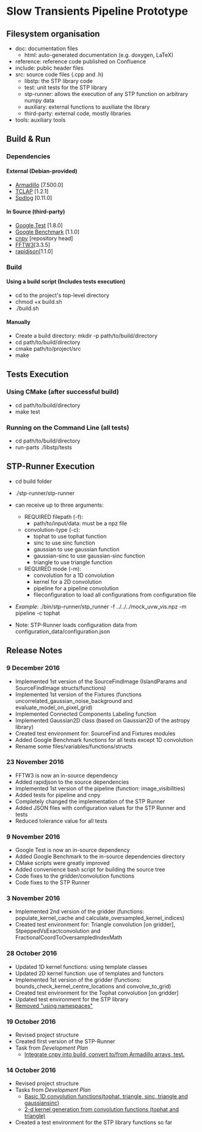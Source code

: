 # Slow Transients Pipeline Prototype
## Filesystem organisation
- doc: documentation files
  - html: auto-generated documentation (e.g. doxygen, LaTeX)
- reference: reference code published on Confluence
- include: public header files
- src: source code files (.cpp and .h)
  - libstp: the STP library code
  - test: unit tests for the STP library
  - stp-runner: allows the execution of any STP function on arbitrary numpy data
  - auxiliary: external functions to auxiliate the library
  - third-party: external code, mostly libraries
- tools: auxiliary tools

## Build & Run
### Dependencies

#### External (Debian-provided)
- [Armadillo](http://arma.sourceforge.net/) [7.500.0]
- [TCLAP](http://tclap.sourceforge.net/) [1.2.1]
- [Spdlog](https://github.com/gabime/spdlog) [0.11.0]

#### In Source (third-party)
- [Google Test](https://github.com/google/googletest) [1.8.0]
- [Google Benchmark](https://github.com/google/benchmark) [1.1.0]
- [cnpy](https://github.com/rogersce/cnpy) [repository head]
- [FFTW3](http://www.fftw.org/)[3.3.5]
- [rapidjson](https://github.com/miloyip/rapidjson)[1.1.0]

### Build

#### Using a build script (Includes tests execution)
- cd to the project's top-level directory
- chmod +x build.sh
- ./build.sh

#### Manually
- Create a build directory: mkdir -p path/to/build/directory
- cd path/to/build/directory
- cmake path/to/project/src
- make

## Tests Execution
### Using CMake (after successful build)
- cd path/to/build/directory
- make test

### Running on the Command Line (all tests)
- cd path/to/build/directory
- run-parts ./libstp/tests

## STP-Runner Execution
- cd build folder
- ./stp-runner/stp-runner
- can receive up to three arguments:
   - REQUIRED filepath (-f):
      - path/to/input/data: must be a npz file
   - convolution-type (-c):
      - tophat to use tophat function
      - sinc to use sinc function
      - gaussian to use gaussian function
      - gaussian-sinc to use gaussian-sinc function
      - triangle to use triangle function
   - REQUIRED mode (-m):
      - convolution for a 1D convolution
      - kernel for a 2D convolution
      - pipeline for a pipeline convolution
      - fileconfiguration to load all configurations from configuration file

- *Example:* ./bin/stp-runner/stp_runner -f ../../../mock_uvw_vis.npz -m pipeline -c tophat
- Note: STP-Runner loads configuration data from configuration_data/configuration.json

## Release Notes
### 9 December 2016
- Implemented 1st version of the SourceFindImage (IslandParams and SourceFindImage structs/functions)
- Implemented 1st version of the Fixtures (functions uncorrelated_gaussian_noise_background and evaluate_model_on_pixel_grid)
- Implemented Connected Components Labeling function 
- Implemented Gaussian2D class (based on Gaussian2D of the astropy library)
- Created test environment for: SourceFind and Fixtures modules
- Added Google Benchmark functions for all tests except 1D convolution
- Rename some files/variables/functions/structs 

### 23 November 2016
- FFTW3 is now an in-source dependency
- Added rapidjson to the source dependencies
- Implemented 1st version of the pipeline (function: image_visibilities)
- Added tests for pipeline and cnpy
- Completely changed the implementation of the STP Runner
- Added JSON files with configuration values for the STP Runner and tests
- Reduced tolerance value for all tests

### 9 November 2016
- Google Test is now an in-source dependency
- Added Google Benchmark to the in-source dependencies directory
- CMake scripts were greatly improved
- Added convenience bash script for building the source tree
- Code fixes to the gridder/convolution functions
- Code fixes to the STP Runner

### 3 November 2016
- Implemented 2nd version of the gridder (functions: populate_kernel_cache and calculate_oversampled_kernel_indices)
- Created test environment for: Triangle convolution [on gridder], StpeppedVsExactconvolution and FractionalCoordToOversampledIndexMath

### 28 October 2016
- Updated 1D kernel functions: using template classes
- Updated 2D kernel function: use of templates and functors
- Implemented 1st version of the gridder (functions: bounds_check_kernel_centre_locations and convolve_to_grid)
- Created test environment for the Tophat convolution [on gridder]
- Updated test environment for the STP library
- [Removed "using namespaces"](https://github.com/SKA-ScienceDataProcessor/FastImaging/issues/8)

### 19 October 2016
- Revised project structure
- Created first version of the STP-Runner
- Task from _Development Plan_
  - [Integrate cnpy into build, convert to/from Armadillo arrays, test.](https://github.com/SKA-ScienceDataProcessor/FastImaging/issues/2)

### 14 October 2016
- Revised project structure
- Tasks from _Development Plan_
  - [Basic 1D convolution functions(tophat, triangle, sinc, triangle and gaussiansinc)](https://github.com/SKA-ScienceDataProcessor/FastImaging/issues/3)
  - [2-d kernel generation from convolution functions (tophat and triangle)](https://github.com/SKA-ScienceDataProcessor/FastImaging/issues/6)
- Created a test environment for the STP library functions so far
